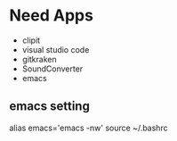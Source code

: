 # Need Apps

- clipit
- visual studio code
- gitkraken
- SoundConverter
- emacs


## emacs setting

alias emacs='emacs -nw' 
source ~/.bashrc
